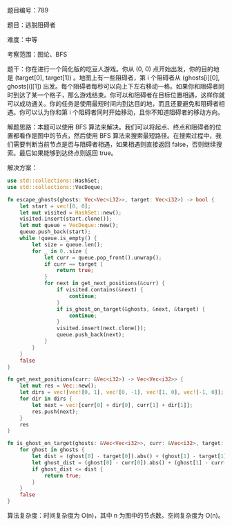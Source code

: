 题目编号：789

题目：逃脱阻碍者

难度：中等

考察范围：图论、BFS

题干：你在进行一个简化版的吃豆人游戏。你从 (0, 0) 点开始出发，你的目的地是 (target[0], target[1]) 。地图上有一些阻碍者，第 i 个阻碍者从 (ghosts[i][0], ghosts[i][1]) 出发。每个阻碍者每秒可以向上下左右移动一格。如果你和阻碍者同时到达了某一个格子，那么游戏结束。你可以和阻碍者在目标位置相遇，这样你就可以成功通关。你的任务是使用最短时间内到达目的地，而且还要避免和阻碍者相遇。你可以认为你和第 i 个阻碍者同时开始移动，且你不知道阻碍者的移动方向。

解题思路：本题可以使用 BFS 算法来解决。我们可以将起点、终点和阻碍者的位置都看作是图中的节点，然后使用 BFS 算法来搜索最短路径。在搜索过程中，我们需要判断当前节点是否与阻碍者相遇，如果相遇则直接返回 false，否则继续搜索。最后如果能够到达终点则返回 true。

解决方案：

```rust
use std::collections::HashSet;
use std::collections::VecDeque;

fn escape_ghosts(ghosts: Vec<Vec<i32>>, target: Vec<i32>) -> bool {
    let start = vec![0, 0];
    let mut visited = HashSet::new();
    visited.insert(start.clone());
    let mut queue = VecDeque::new();
    queue.push_back(start);
    while !queue.is_empty() {
        let size = queue.len();
        for _ in 0..size {
            let curr = queue.pop_front().unwrap();
            if curr == target {
                return true;
            }
            for next in get_next_positions(&curr) {
                if visited.contains(&next) {
                    continue;
                }
                if is_ghost_on_target(&ghosts, &next, &target) {
                    continue;
                }
                visited.insert(next.clone());
                queue.push_back(next);
            }
        }
    }
    false
}

fn get_next_positions(curr: &Vec<i32>) -> Vec<Vec<i32>> {
    let mut res = Vec::new();
    let dirs = vec![vec![0, 1], vec![0, -1], vec![1, 0], vec![-1, 0]];
    for dir in dirs {
        let next = vec![curr[0] + dir[0], curr[1] + dir[1]];
        res.push(next);
    }
    res
}

fn is_ghost_on_target(ghosts: &Vec<Vec<i32>>, curr: &Vec<i32>, target: &Vec<i32>) -> bool {
    for ghost in ghosts {
        let dist = (ghost[0] - target[0]).abs() + (ghost[1] - target[1]).abs();
        let ghost_dist = (ghost[0] - curr[0]).abs() + (ghost[1] - curr[1]).abs();
        if ghost_dist <= dist {
            return true;
        }
    }
    false
}
```

算法复杂度：时间复杂度为 O(n)，其中 n 为图中的节点数。空间复杂度为 O(n)。